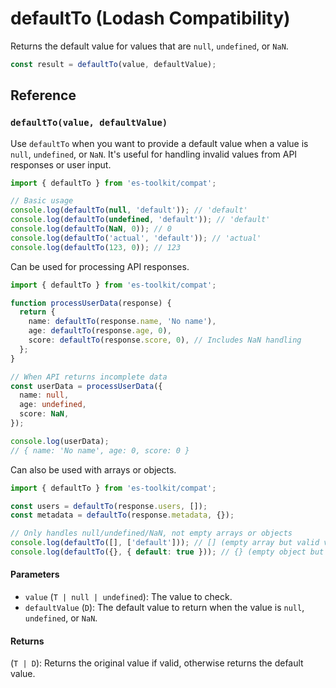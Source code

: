 # defaultTo (Lodash Compatibility)

Returns the default value for values that are `null`, `undefined`, or `NaN`.

```typescript
const result = defaultTo(value, defaultValue);
```

## Reference

### `defaultTo(value, defaultValue)`

Use `defaultTo` when you want to provide a default value when a value is `null`, `undefined`, or `NaN`. It's useful for handling invalid values from API responses or user input.

```typescript
import { defaultTo } from 'es-toolkit/compat';

// Basic usage
console.log(defaultTo(null, 'default')); // 'default'
console.log(defaultTo(undefined, 'default')); // 'default'
console.log(defaultTo(NaN, 0)); // 0
console.log(defaultTo('actual', 'default')); // 'actual'
console.log(defaultTo(123, 0)); // 123
```

Can be used for processing API responses.

```typescript
import { defaultTo } from 'es-toolkit/compat';

function processUserData(response) {
  return {
    name: defaultTo(response.name, 'No name'),
    age: defaultTo(response.age, 0),
    score: defaultTo(response.score, 0), // Includes NaN handling
  };
}

// When API returns incomplete data
const userData = processUserData({
  name: null,
  age: undefined,
  score: NaN,
});

console.log(userData);
// { name: 'No name', age: 0, score: 0 }
```

Can also be used with arrays or objects.

```typescript
import { defaultTo } from 'es-toolkit/compat';

const users = defaultTo(response.users, []);
const metadata = defaultTo(response.metadata, {});

// Only handles null/undefined/NaN, not empty arrays or objects
console.log(defaultTo([], ['default'])); // [] (empty array but valid value)
console.log(defaultTo({}, { default: true })); // {} (empty object but valid value)
```

#### Parameters

- `value` (`T | null | undefined`): The value to check.
- `defaultValue` (`D`): The default value to return when the value is `null`, `undefined`, or `NaN`.

#### Returns

(`T | D`): Returns the original value if valid, otherwise returns the default value.
